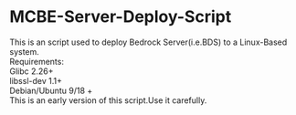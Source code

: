 # MCBE-Server-Deploy-Script
This is an script used to deploy Bedrock Server(i.e.BDS) to a Linux-Based system.  
Requirements:  
Glibc 2.26+  
libssl-dev 1.1+  
Debian/Ubuntu 9/18 +  
This is an early version of this script.Use it carefully.  
